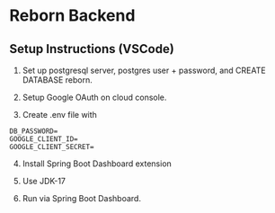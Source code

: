 # Reborn Backend

## Setup Instructions (VSCode)

1. Set up postgresql server, postgres user + password, and CREATE DATABASE reborn.

2. Setup Google OAuth on cloud console.

3. Create .env file with
```
DB_PASSWORD=
GOOGLE_CLIENT_ID=
GOOGLE_CLIENT_SECRET=
```

4. Install Spring Boot Dashboard extension

5. Use JDK-17

6. Run via Spring Boot Dashboard.